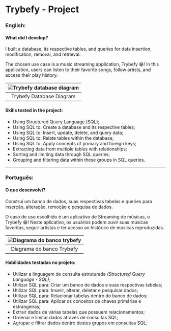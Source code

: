 # Trybefy - Project

### English:

#### What did I develop?

I built a database, its respective tables, and queries for data insertion, modification, removal, and retrieval.

The chosen use case is a music streaming application, Trybefy 😁! In this application, users can listen to their favorite songs, follow artists, and access their play history.

|![Trybefy database diagram](/images/diagrama_completo.png)|
|:--:|
|Trybefy Database Diagram|

#### Skills tested in the project:

- Using Structured Query Language (SQL);
- Using SQL to: Create a database and its respective tables;
- Using SQL to: Insert, update, delete, and query data;
- Using SQL to: Relate tables within the database;
- Using SQL to: Apply concepts of primary and foreign keys;
- Extracting data from multiple tables with relationships;
- Sorting and limiting data through SQL queries;
- Grouping and filtering data within these groups in SQL queries.

---

### Português:

#### O que desenvolvi?

Construí um banco de dados, suas respectivas tabelas e queries para inserção, alteração, remoção e pesquisa de dados.

O caso de uso escolhido é um aplicativo de Streaming de músicas, o Trybefy 😁! Neste aplicativo, os usuários podem ouvir suas músicas favoritas, seguir artistas e ter acesso ao histórico de músicas reproduzidas.

|![Diagrama do banco trybefy](/images/diagrama_completo.png)|
|:--:|
|Diagrama do banco Trybefy|

#### Habilidades testadas no projeto:

- Utilizar a linguagem de consulta estruturada _(Structured Query Language - SQL)_;
- Utilizar SQL para: Criar um banco de dados e suas respectivas tabelas;
- Utilizar SQL para: Inserir, alterar, deletar e pesquisar dados;
- Utilizar SQL para: Relacionar tabelas dentro do banco de dados;
- Utilizar SQL para: Aplicar os conceitos de chaves primárias e estrangeiras;
- Extrair dados de várias tabelas que possuem relacionamentos;
- Ordenar e limitar dados através de consultas SQL;
- Agrupar e filtrar dados dentro destes grupos em consultas SQL;
